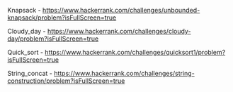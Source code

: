 Knapsack - https://www.hackerrank.com/challenges/unbounded-knapsack/problem?isFullScreen=true


Cloudy_day - https://www.hackerrank.com/challenges/cloudy-day/problem?isFullScreen=true


Quick_sort - https://www.hackerrank.com/challenges/quicksort1/problem?isFullScreen=true


String_concat - https://www.hackerrank.com/challenges/string-construction/problem?isFullScreen=true

